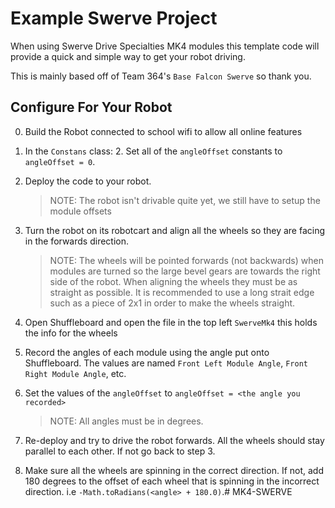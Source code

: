 # Example Swerve Project

When using Swerve Drive Specialties MK4 modules this template code will provide a quick and simple way to get your robot driving.

This is mainly based off of Team 364's `Base Falcon Swerve` so thank you.


## Configure For Your Robot

0. Build the Robot connected to school wifi to allow all online features

1. In the `Constans` class:
    2. Set all of the `angleOffset` constants to `angleOffset = 0`.

2. Deploy the code to your robot.
    > NOTE: The robot isn't drivable quite yet, we still have to setup the module offsets

3. Turn the robot on its robotcart and align all the wheels so they are facing in the forwards direction.
    > NOTE: The wheels will be pointed forwards (not backwards) when modules are turned so the large bevel gears are towards the right side of the robot. When aligning the wheels they must be as straight as possible. It is recommended to use a long strait edge such as a piece of 2x1 in order to make the wheels straight.

4. Open Shuffleboard and open the file in the top left `SwerveMk4` this holds the info for the wheels

5. Record the angles of each module using the angle put onto Shuffleboard. The values are named
    `Front Left Module Angle`, `Front Right Module Angle`, etc.

6. Set the values of the `angleOffset` to `angleOffset = <the angle you recorded>`
    > NOTE: All angles must be in degrees.

7. Re-deploy and try to drive the robot forwards. All the wheels should stay parallel to each other. If not go back to
    step 3.

8. Make sure all the wheels are spinning in the correct direction. If not, add 180 degrees to the offset of each wheel
    that is spinning in the incorrect direction. i.e `-Math.toRadians(<angle> + 180.0)`.#   M K 4 - S W E R V E  
 